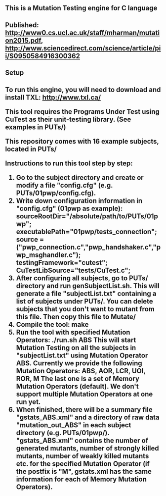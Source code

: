 <h2>This is a Mutation Testing engine for C language<h2>

<b>Published:</b> http://www0.cs.ucl.ac.uk/staff/mharman/mutation2015.pdf, http://www.sciencedirect.com/science/article/pii/S0950584916300362

<h2>Setup<h2>

To run this engine, you will need to download and install TXL: http://www.txl.ca/

This tool requires the Programs Under Test using CuTest as their unit-testing library. (See examples in PUTs/)

This repository comes with 16 example subjects, located in PUTs/

Instructions to run this tool step by step:

1. Go to the subject directory and create or modify a file "config.cfg" (e.g. PUTs/01pwp/config.cfg).
2. Write down configuration information in "config.cfg" (01pwp as example):
	sourceRootDir="/absolute/path/to/PUTs/01pwp";
	executablePath="01pwp/tests_connection";
	source = ("pwp_connection.c","pwp_handshaker.c","pwp_msghandler.c");
	testingFramework="cutest";
	CuTestLibSource="tests/CuTest.c";
3. After configuring all subjects, go to PUTs/ directory and run genSubjectList.sh. This will generate a file "subjectList.txt" containing a list of subjects under PUTs/. You can delete subjects that you don't want to mutant from this file. Then copy this file to Mutate/
4. Compile the tool:
	make
5. Run the tool with specified Mutation Operators:
	./run.sh ABS
   This will start Mutation Testing on all the subjects in "subjectList.txt" using Mutation Operator ABS. Currently we provide the following Mutation Operators:
   	ABS, AOR, LCR, UOI, ROR, M
   The last one is a set of Memory Mutation Operators (default). We don't support multiple Mutation Operators at one run yet.
6. When finished, there will be a summary file "gstats_ABS.xml" and a directory of raw data "mutation_out_ABS" in each subject directory (e.g. PUTs/01pwp/). "gstats_ABS.xml" contains the number of generated mutants, number of strongly killed mutants, number of weakly killed mutants etc. for the specified Mutation Operator (if the postfix is "M", gstats.xml has the same information for each of Memory Mutation Operators).
